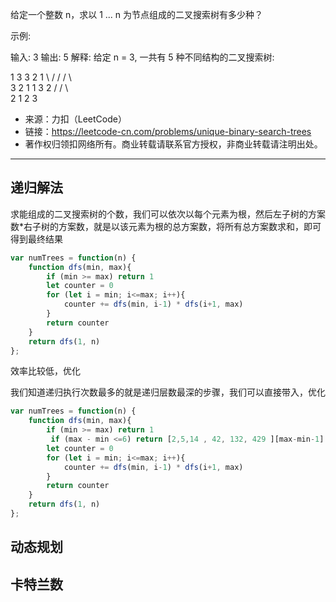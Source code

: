 给定一个整数 n，求以 1 ... n 为节点组成的二叉搜索树有多少种？

示例:

输入: 3
输出: 5
解释:
给定 n = 3, 一共有 5 种不同结构的二叉搜索树:

   1         3     3      2      1
    \       /     /      / \      \
     3     2     1      1   3      2
    /     /       \                 \
   2     1         2                 3

- 来源：力扣（LeetCode）
- 链接：https://leetcode-cn.com/problems/unique-binary-search-trees
- 著作权归领扣网络所有。商业转载请联系官方授权，非商业转载请注明出处。

---

## 递归解法

求能组成的二叉搜索树的个数，我们可以依次以每个元素为根，然后左子树的方案数*右子树的方案数，就是以该元素为根的总方案数，将所有总方案数求和，即可得到最终结果

```javascript
var numTrees = function(n) {
    function dfs(min, max){
        if (min >= max) return 1
        let counter = 0
        for (let i = min; i<=max; i++){
            counter += dfs(min, i-1) * dfs(i+1, max)
        }
        return counter
    }
    return dfs(1, n)
};
```

效率比较低，优化

我们知道递归执行次数最多的就是递归层数最深的步骤，我们可以直接带入，优化

```javascript
var numTrees = function(n) {
    function dfs(min, max){
        if (min >= max) return 1
         if (max - min <=6) return [2,5,14 , 42, 132, 429 ][max-min-1] // 直接返回结果，优化到百毫秒以内
        let counter = 0
        for (let i = min; i<=max; i++){
            counter += dfs(min, i-1) * dfs(i+1, max)
        }
        return counter
    }
    return dfs(1, n)
};
```

## 动态规划


## 卡特兰数
